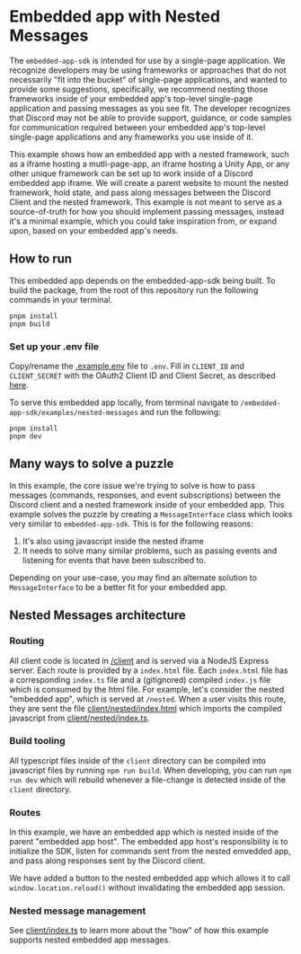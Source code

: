 # Embedded app with Nested Messages

The `embedded-app-sdk` is intended for use by a single-page application. We recognize developers may be using frameworks or approaches that do not necessarily "fit into the bucket" of single-page applications, and wanted to provide some suggestions, specifically, we recommend nesting those frameworks inside of your embedded app's top-level single-page application and passing messages as you see fit. The developer recognizes that Discord may not be able to provide support, guidance, or code samples for communication required between your embedded app's top-level single-page applications and any frameworks you use inside of it.

This example shows how an embedded app with a nested framework, such as a iframe hosting a mutli-page-app, an iframe hosting a Unity App, or any other unique framework can be set up to work inside of a Discord embedded app iframe. We will create a parent website to mount the nested framework, hold state, and pass along messages between the Discord Client and the nested framework. This example is not meant to serve as a source-of-truth for how you should implement passing messages, instead it's a minimal example, which you could take inspiration from, or expand upon, based on your embedded app's needs.

## How to run

This embedded app depends on the embedded-app-sdk being built. To build the package, from the root of this repository run the following commands in your terminal.

```
pnpm install
pnpm build
```

### Set up your .env file

Copy/rename the [.example.env](/examples/nested-messages/.example.env) file to `.env`.
Fill in `CLIENT_ID` and `CLIENT_SECRET` with the OAuth2 Client ID and Client Secret, as described [here](https://activities-preview.pages.dev/developers/docs/embedded-apps/getting-started#find-your-oauth2-credentials).

To serve this embedded app locally, from terminal navigate to `/embedded-app-sdk/examples/nested-messages` and run the following:

```
pnpm install
pnpm dev
```

## Many ways to solve a puzzle

In this example, the core issue we're trying to solve is how to pass messages (commands, responses, and event subscriptions) between the Discord client and a nested framework inside of your embedded app. This example solves the puzzle by creating a `MessageInterface` class which looks very similar to `embedded-app-sdk`. This is for the following reasons:

1. It's also using javascript inside the nested iframe
2. It needs to solve many similar problems, such as passing events and listening for events that have been subscribed to.

Depending on your use-case, you may find an alternate solution to `MessageInterface` to be a better fit for your embedded app.

## Nested Messages architecture

### Routing

All client code is located in [/client](/examples/nested-messages/client/) and is served via a NodeJS Express server. Each route is provided by a `index.html` file. Each `index.html` file has a corresponding `index.ts` file and a (gitignored) compiled `index.js` file which is consumed by the html file. For example, let's consider the nested "embedded app", which is served at `/nested`. When a user visits this route, they are sent the file [client/nested/index.html](/examples/nested-messages/client/nested/index.html) which imports the compiled javascript from [client/nested/index.ts](/examples/nested-messages/client/nested/index.ts).

### Build tooling

All typescript files inside of the `client` directory can be compiled into javascript files by running `npm run build`. When developing, you can run `npm run dev` which will rebuild whenever a file-change is detected inside of the `client` directory.

### Routes

In this example, we have an embedded app which is nested inside of the parent "embedded app host". The embedded app host's responsibility is to initialize the SDK, listen for commands sent from the nested emvedded app, and pass along responses sent by the Discord client.

We have added a button to the nested embedded app which allows it to call `window.location.reload()` without invalidating the embedded app session.

### Nested message management

See [client/index.ts](/examples/nested-messages/client/index.ts) to learn more about the "how" of how this example supports nested embedded app messages.

